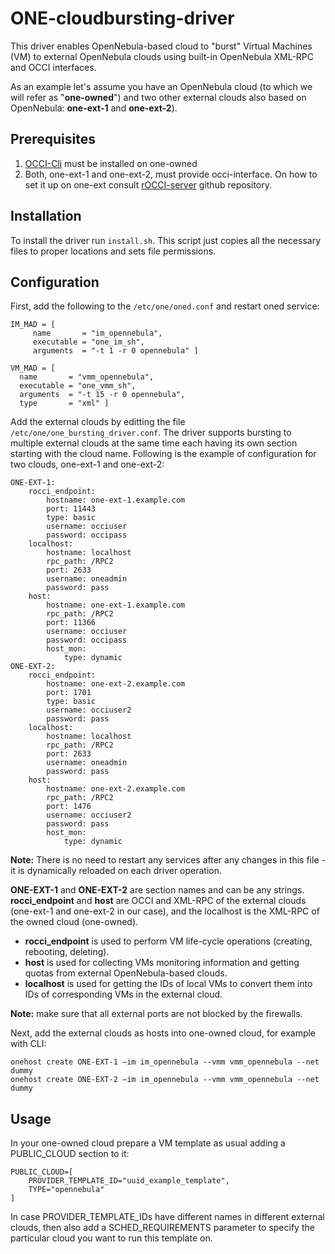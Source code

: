 # ONE-cloudbursting-driver

This driver enables OpenNebula-based cloud to "burst" Virtual Machines (VM) to external OpenNebula clouds using built-in OpenNebula XML-RPC and OCCI interfaces.

As an example let's assume you have an OpenNebula cloud (to which we will refer as "<b>one-owned</b>") and two other external clouds also based on OpenNebula: <b>one-ext-1</b> and <b>one-ext-2</b>).

## Prerequisites

1. [OCCI-Cli](https://github.com/gwdg/rOCCI-cli) must be installed on one-owned
2. Both, one-ext-1 and one-ext-2, must provide occi-interface. On how to set it up on one-ext consult [rOCCI-server](https://github.com/gwdg/rOCCI-server#development) github repository.

## Installation

To install the driver run `install.sh`. This script just copies all the necessary files to proper locations and sets file permissions. 

## Configuration

First, add the following to the `/etc/one/oned.conf` and restart oned service:
```
IM_MAD = [
     name       = "im_opennebula",
     executable = "one_im_sh",
     arguments  = "-t 1 -r 0 opennebula" ]

VM_MAD = [
  name       = "vmm_opennebula",
  executable = "one_vmm_sh",
  arguments  = "-t 15 -r 0 opennebula",
  type       = "xml" ]
```

Add the external clouds by editting the file `/etc/one/one_bursting_driver.conf`. The driver supports bursting to multiple external clouds at the same time each having its own section starting with the cloud name. Following is the example of configuration for two clouds, one-ext-1 and one-ext-2:
```
ONE-EXT-1:
    rocci_endpoint:
        hostname: one-ext-1.example.com
        port: 11443
        type: basic
        username: occiuser
        password: occipass
    localhost:
        hostname: localhost
        rpc_path: /RPC2
        port: 2633
        username: oneadmin
        password: pass
    host:
        hostname: one-ext-1.example.com
        rpc_path: /RPC2
        port: 11366
        username: occiuser
        password: occipass
        host_mon:
            type: dynamic
ONE-EXT-2:
    rocci_endpoint:
        hostname: one-ext-2.example.com
        port: 1701
        type: basic
        username: occiuser2
        password: pass
    localhost:
        hostname: localhost
        rpc_path: /RPC2
        port: 2633
        username: oneadmin
        password: pass
    host:
        hostname: one-ext-2.example.com
        rpc_path: /RPC2
        port: 1476
        username: occiuser2
        password: pass
        host_mon:
            type: dynamic
```
<b>Note:</b> There is no need to restart any services after any changes in this file - it is dynamically reloaded on each driver operation.

<b>ONE-EXT-1</b> and <b>ONE-EXT-2</b> are section names and can be any strings.
<b>rocci_endpoint</b> and <b>host</b> are OCCI and XML-RPC of the external clouds (one-ext-1 and one-ext-2 in our case), and the localhost is the XML-RPC of the owned cloud (one-owned).
* <b>rocci_endpoint</b> is used to perform VM life-cycle operations (creating, rebooting, deleting).
* <b>host</b> is used for collecting VMs monitoring information and getting quotas from external OpenNebula-based clouds.
* <b>localhost</b> is used for getting the IDs of local VMs to convert them into IDs of corresponding VMs in the external cloud.

<b>Note:</b> make sure that all external ports are not blocked by the firewalls.

Next, add the external clouds as hosts into one-owned cloud, for example with CLI:
```
onehost create ONE-EXT-1 –im im_opennebula --vmm vmm_opennebula --net dummy
onehost create ONE-EXT-2 –im im_opennebula --vmm vmm_opennebula --net dummy
```

## Usage

In your one-owned cloud prepare a VM template as usual adding a PUBLIC_CLOUD section to it:
```
PUBLIC_CLOUD=[
    PROVIDER_TEMPLATE_ID="uuid_example_template",
    TYPE="opennebula" 
]
```

In case PROVIDER_TEMPLATE_IDs have different names in different external clouds, then also add a SCHED_REQUIREMENTS parameter to specify the particular cloud you want to run this template on. 
